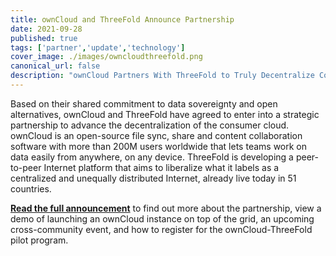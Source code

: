```yaml
---
title: ownCloud and ThreeFold Announce Partnership
date: 2021-09-28
published: true
tags: ['partner','update','technology']
cover_image: ./images/owncloudthreefold.png
canonical_url: false
description: "ownCloud Partners With ThreeFold to Truly Decentralize Content Collaboration"
---
```


Based on their shared commitment to data sovereignty and open alternatives, ownCloud and ThreeFold have agreed to enter into a strategic partnership to advance the decentralization of the consumer cloud. ownCloud is an open-source file sync, share and content collaboration software with more than 200M users worldwide that lets teams work on data easily from anywhere, on any device. ThreeFold is developing a peer-to-peer Internet platform that aims to liberalize what it labels as a centralized and unequally distributed Internet, already live today in 51 countries.

**[Read the full announcement](https://threefold.io/news/post/owncloud_threefold/)** to find out more about the partnership, view a demo of launching an ownCloud instance on top of the grid, an upcoming cross-community event, and how to register for the ownCloud-ThreeFold pilot program.